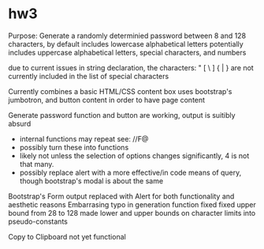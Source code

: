 # hw3

Purpose:
    Generate a randomly determinied password between 8 and 128 characters,
    by default includes lowercase alphabetical letters
    potentially includes uppercase alphabetical letters, special characters, and numbers


due to current issues in string declaration, the characters: " [ \ ] { | }
are not currently included in the list of special characters

Currently combines a basic HTML/CSS content box
uses bootstrap's jumbotron, and button content in order to have page content

Generate password function and button are working, output is suitibly absurd
 - internal functions may repeat see: //F@
 - possibly turn these into functions
 - likely not unless the selection of options changes significantly, 4 is not that many.
 - possibly replace alert with a more effective/in code means of query, though bootstrap's modal is about the same


Bootstrap's Form output replaced with Alert for both functionality and aesthetic reasons
Embarrasing typo in generation function fixed
fixed upper bound from 28 to 128
made lower and upper bounds on character limits into pseudo-constants

Copy to Clipboard not yet functional
